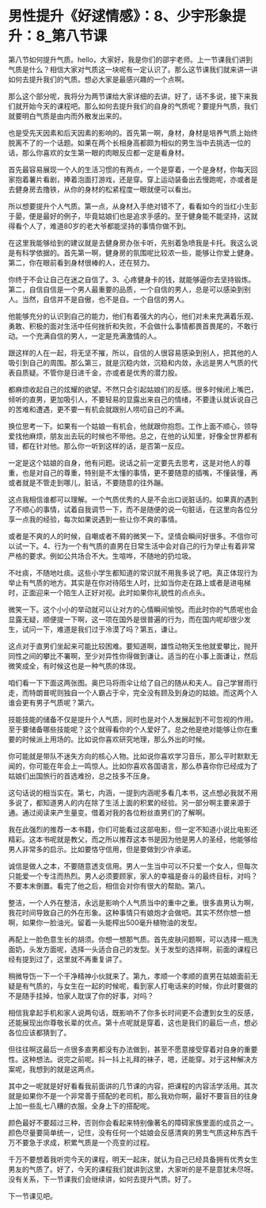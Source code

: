 # 男性提升《好逑情感》：8、少宇形象提升：8_第八节课

第八节如何提升气质。hello，大家好，我是你们的邵宇老师。上一节课我们讲到气质是什么？相信大家对气质这一块呢有一定认识了。那么这节课我们就来讲一讲如何去提升我们的气质。想必大家是最感兴趣的一个点啊。

那么这个部分呢，我将分为两节课给大家详细的去讲。好了，话不多说，接下来我们就开始今天的课程吧。那么如何去提升我们的自身的气质呢？要提升气质，我们就要明白气质是由内而外散发出来的。

也是受先天因素和后天因素的影响的。首先第一啊，身材，身材是培养气质上始终脱离不了的一个话题。如果在两个长相身高都颇为相似的男生当中去挑选一位的话，那么你喜欢的女生第一眼的肉眼反应都一定是看身材。

首先最容易展现一个人的生活习惯的有两点，一个是穿着，一个是身材，你每天回家抱着薯片看剧，捧着泡面打游戏，还是穿。穿上运动装备出去慢跑呢，亦或者是去健身房去撸铁，从你的身材的松紧程度一眼就便可以看出。

所以想要提升个人气质。第一点，从身材入手绝对错不了，看看如今的当红小生彭于晏，便是最好的例子，毕竟姑娘们也是追求手感的。至于健身能不能坚持，这就得看个人了，难道80岁的老大爷都能坚持的事情你做不到。

在这里我能够给到的建议就是去健身房办张卡听，先别着急喷我是卡托。我这么说是有科学依据的。首先第一啊，健身房的氛围呢比较浓一些，能够让你爱上健身。第二，你在眼前看到身材很棒的人，还在努力。

你终于不会让自己在迷之自信了。3、心疼健身卡的钱，就能够逼你去坚持锻炼。第二，自信自信是一个男人最重要的品质，一个自信的男人，总是可以感染到别人。当然，自信并不是自傲，也不是自。一个自信的男人。

他能够充分的认识到自己的能力，他们有着强大的内心，他们对未来充满着乐观、勇敢、积极的面对生活中任何挫折和失败，不会做什么事情都畏首畏尾的，不敢行动。一个充满自信的男人，一定是充满激情的人。

跟这样的人在一起，将无坚不摧，所以，自信的人很容易感染到别人，把其他的人吸引到自己的周围。那么第三，就是沉稳内敛，沉稳和内敛，永远是男人气质的代表自质疑。不管你是日进千金，亦或者是优秀的潜力股。

都麻烦收起自己的炫耀的欲望。不然只会引起姑娘们的反感。很多时候闭上嘴巴，倾听的直男，更加吸引人，不要轻易的显露出来自己的情绪，不要逢认就诉说自己的苦难和遭遇，更不要一有机会就跟别人唠叨自己的不满。

换位思考一下。如果有一个姑娘一有机会，他就跟你抱怨。工作上面不顺心，领导爱找他麻烦，朋友出去玩的时候也不带他。总之，在他的认知里，好像全世界都有错，都在针对他。那么你一听到这样的话，是否第一反应。

一定是这个姑娘的自身，他有问题。说话之前一定要先去思考，这是对他人的尊重，也是对自己的尊重，特别是不太懂的事情，更不要随意的插嘴，不懂装懂，再或者就是不管走到哪儿，脏话，不要随意的往外蹦。

这点我相信谁都可以理解。一个气质优秀的人是不会出口说脏话的。如果真的遇到了不顺心的事情，试着自我调节一下，而不是随便的说一句脏话，在这里向各位分享一点我的经验，每次如果说遇到一些让你不爽的事情。

或者是不爽的人的时候，自嘲或者不屑的微笑一下。坚情会瞬间好很多。不信你可以试一下。4、行为一个有气质的直男在日常生活中会对自己的行为举止有着非常严格的要求。例如公共场合不大。生喧哗，不随地的扔垃圾。

不吐痰，不随地吐痰。这些小学生都知道的常识就不用我多说了吧。真正体现行为举止有气质的地方。其实是在你对待陌生人时，比如当你走在路上或者是进电梯时，正面迎来一个陌生人正好对视。此时如果你礼貌性的点点头。

微笑一下。这个小小的举动就可以让对方的心情瞬间愉悦。而此时你的气质呢也会显露无疑，顺便提一下啊，这一项在国外是很普遍的行为，而在国内呢却很少发生，试问一下，难道是我们过于冷漠了吗？第五，谦让。

这点对于直男们坐起来可能比较困难。要知道啊，雄性动物天生他就爱攀比，抛开同性之间的攀比不署啊，至少对异性你得做到谦让。适当的在小事上面谦让，然后微笑成全，有时候这也是一种气质的体现。

咱们看一下下面这两张图。奥巴马将雨伞让给了自己的随从和夫人。自己学冒雨行走，而特朗普呢则独自一个人霸占于伞，完全没有顾及到身边的姑娘。而这两个人谁会更有男子气质呢？第六。

技能技能的储备不仅是提升个人气质，同时也是对个人发展起到不可忽视的作用。至于要储备哪些技能呢？这个就得看你的个人爱好了。总之他是绝对能够让你在重要的时候派上用场的。比如说你喜欢研究地理，那么外出的时候。

你可能就是带队不迷失方向的核心人物。比如说你喜欢学习音乐，那么平时默默无闻的，你可能在年会上一鸣惊人。比如你喜欢各国语言，那么恭喜你你已经成为了姑娘们出国旅行的首选难扮，总之技多不压身。

这句话说的相当实在。第七，内涵，一提到内涵呢多看几本书，这点想必我就不用多说了，都知道男人的内在除了生活上面的积累的经验。另一部分啊主要来源于通。通过阅读来产生量变。借着对我的各位粉丝直男们的了解啊。

我在此强烈的推荐一本书籍，你们可能看过这部电影，但一定不知道小说比电影还精彩。这本书呢就是教父，而之所以推荐这本书是因为他是男人的圣经，他能够给男人非常多的启示。比如要恪守信用，但是要做到少许承诺。

诚信是做人之本，不要随意透支信用。男人一生当中可以不只爱一个女人，但每次只能爱一个专注而热烈。男人必须要顾家，家人的幸福是奋斗的最终目标，对吗？不要本末倒置。看完了他之后，相信会对你有很大的帮助。第八。

整洁，一个人外在整洁，永远是影响个人气质当中的重中之重。很多直男认为啊，我花时间导致自己的外在形象。这种事情只有娘炮才会做吧。其实不然你想一想啊，如果你一脸油光。留着一头能榨出500毫升植物油的发型。

再配上一脸色意生长的胡须。你想一想那气质。首先皮肤问题啊，可以选择一瓶洗面奶，头发方面呢，选择一头适合自己的发型。关于发型的选择啊，前面的课程已经有提到过了，这里就不再重复讲了。

稍微导饬一下一个干净精神小伙就来了。第九，孝顺一个孝顺的直男在姑娘面前无疑是有气质的，与女生在一起的时候呢，看到家人打电话来的时候，你此时要做的不是随手挂掉，怕家人耽误了你的好事，对吗？

相信我拿起手机和家人说两句话，既影响不了你多长时间更不会遭到女生的反感，还能展现出你尊敬长辈的优点。第十点呢就是穿着，这也是我们的最后一点，想必各位应该都猜到了。

但往往啊这最后一点很多直男都没有办法做到，甚至不愿意接受穿着对自身的重要性。这种想法。说完之前呢。抖一抖上礼拜的袜子，嗯，还能穿。对于这种解决方案呢，我想到的就是这两点。

其中之一呢就是好好看看我前面讲的几节课的内容，把课程的内容活学活用。其次就是如果你不是一个非常善于搭配的老司机，那么我劝你啊，最好不要盲目的往身上加一些乱七八糟的衣服。全身上下的搭配呢。

颜色最好不要超过三种，否则你会看起来特别像著名的障碍家族里面的成员之一。颜色尽量要简单统一，记住，没有任何一个姑娘会反感清爽的男生气质这种东西千万不要急于求成，积累气质是一个亮变的过程。

千万不要想着我听完今天的课程，明天一起床，就认为自己已经具备拥有优秀女生男友的气质了。好了，今天的课程我们就讲到这里，大家听的是不是意犹未尽呀。没有关系，下一节课我们会继续讲，如何去提升气质。好了。

下一节课见吧。